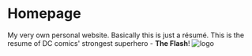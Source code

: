 # Homepage
My very own personal website. Basically this is just a résumé. This is the resume of DC comics' strongest superhero - **The Flash**!
![logo](https://img4.goodfon.ru/wallpaper/nbig/6/8d/the-flash-cw-barry-allen-white-logo-grunt-gustin.jpg)
